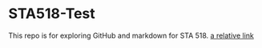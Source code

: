 # STA518-Test
This repo is for exploring GitHub and markdown for STA 518.
[a relative link](day1.md)
